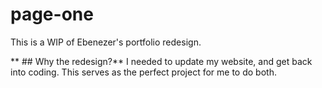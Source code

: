 # page-one
This is a WIP of Ebenezer's portfolio redesign.

** ## Why the redesign?**
I needed to update my website, and get back into coding. This serves as the perfect project for me to do both.
